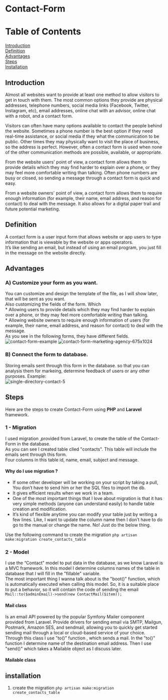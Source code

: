 # Contact-Form
# Table of Contents
[Introduction](#Introduction)          
[Definition](#Definition)                 
[Advantages](#Advantages)    
[Steps](#Steos)  
[Installation](#Installation)



## Introduction
Almost all websites want to provide at least one method to allow visitors to get in touch with them. The most common options they provide are physical addresses, telephone numbers, social media links (Facebook, Twitter, Instagram, etc), email addresses, online chat with an advisor, online chat with a robot, and a contact form.      

Visitors can often have many options available to contact the people behind the website. Sometimes a phone number is the best option if they need real-time assistance, or social media if they what the communication to be public. Other times they may physically want to visit the place of business, so the address is perfect. However, often a contact form is used when none of the other communication methods are possible, available, or appropriate.      

From the website users' point of view, a contact form allows them to provide details which they may find harder to explain over a phone, or they may feel more comfortable writing than talking. Often phone numbers are busy or closed, so sending a message through a contact form is quick and easy.    

From a website owners' point of view, a contact form allows them to require enough information (for example, their name, email address, and reason for contact) to deal with the message. It also allows for a digital paper trail and future potential marketing.   


## Definition   
A contact form is a user input form that allows website or app users to type information that is viewable by the website or apps operators.    
It’s like sending an email, but instead of using an email program, you just fill in the message on the website directly.   

## Advantages
### A) Customize your form as you want.       
You can customize and design the template of the file, as I will show later, that will be sent as you want.    
Also customizing the fields of the form. Which      
    * Allowing users to provide details which they may find harder to explain over a phone, or they may feel more comfortable writing than talking.      
    * Allowing website owners to require enough information of users (for example, their name, email address, and reason for contact) to deal with the message.    
As you see in the following forms, they have different fields.     
![contact-form-example](https://github.com/AnasBarakat01/Contact-Form/assets/155667484/7afc79a7-17ce-431f-8292-e202f921729a)
![contact-form-marketing-agency-675x1024](https://github.com/AnasBarakat01/Contact-Form/assets/155667484/e06b0454-1ad8-4b45-90e3-8985d7de817e)

### B) Connect the form to database.
Storing emails sent through this form in the database. so that you can analysis them for markeing, determine feedback of users or
any other purposes. Example:     
![single-directory-contact-5](https://github.com/AnasBarakat01/Contact-Form/assets/155667484/a5866dfa-267d-4810-a0fd-49addbfc7e51)

## Steps       
Here are the steps to create Contact-Form using **PHP** and **Laravel** framework.     
### 1 - Migration    
I used migration ,provided from Laravel, to create the table of the Contact-Form in the database.     
As you can see I created table clled "contacts". This table will include the emails sent through this form.    
Four columns in this table id, name, email, subject and message.     
#### Why do I use migration ?     
* If some other developer will be working on your script by taking a pull, You don’t have to send him or her the SQL files to import the db.    
* It gives efficient results when we work in a team.              
* One of the most important things that I love about migration is that it has very simple methods (anyone can understand easily) to handle table creation and modification.      
* It’s kind of flexible anytime you can modify your table just by writing a few lines. Like, I want to update the column name then I don’t have to do go to the manual or change the name. No! Just do the below thing.

Use the following command to create the migration `php artisan make:migration create_contacts_table`    

### 2 - Model     
I use the “Contact" model to put data in the database, as we know Laravel is a MVC framework. In this model I determine columns names of the table in database that I will fill in the "fillable" variable.             
The most important thing I wanna talk about is the "boot()" function, which is automatically executed when calling this model. So, it is a suitable place to put a behavior, so it will contain the code of sending the email     
` Mail::to($adminEmail)->send(new ContactMail($item)); `

#### Mail class
Is an email API powered by the popular Symfony Mailer component provided from Laravel. Provide drivers for sending email via SMTP, Mailgun, Postmark, Amazon SES, and sendmail, allowing you to quickly get started sending mail through a local or cloud-based service of your choice.        
Through this class I use "to()" function , which sends a mail. In the "to()" function I determine name of the destination email address. Then I use "send()" which takes a Mailable object as I discuss later.

#### Mailable class










## installation

1. create the migration `php artisan make:migration create_contacts_table`   

